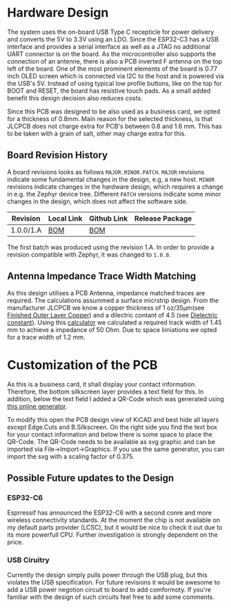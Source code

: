 # Hardware Design

The system uses the on-board USB Type C recepticle for power delivery and converts the 5V to 3.3V using an LDO.
Since the ESP32-C3 has a USB interface and provides a serial interface as well as a JTAG no additional UART connector is on the board.
As the microcontroller also supports the connection of an antenne, there is also a PCB inverted F antenna on the top left of the board.
One of the most prominent elements of the board is 0.77 inch OLED screen which is connected via I2C to the host and is powered via the USB's 5V.
Instead of using typical low profile buttons, like on the top for BOOT and RESET, the board has resistive touch pads. 
As a small added benefit this design decision also reduces costs.

Since this PCB was designed to be also used as a business card, we opted for a thickness of 0.8mm. 
Main reason for the selected thickness, is that JLCPCB does not charge extra for PCB's between 0.8 and 1.6 mm.
This has to be taken with a grain of salt, other may charge extra for this.

## Board Revision History

A board revisions looks as follows ``MAJOR.MINOR.PATCH``.
``MAJOR`` revisions indicate some fundamental changes in the design, e.g, a new host. 
``MINOR`` revisions indicate changes in the hardware design, which requires a change in e.g. the Zephyr device tree.
Different ``PATCH`` versions indicate some minor changes in the design, which does not affect the software side.

| Revision | Local Link | Github Link | Release Package |
|---|---|---|---|
| 1.0.0/1.A  | [BOM](../system-on-a-business-card/bom/ibom_rev_1_0_0.html) | [BOM](https://htmlpreview.github.io/?https://github.com/epsilon-0311/system-on-a-business-card/blob/main/KiCAD/system-on-a-business-card/bom/ibom_rev_1_0_0.html)|  |

The first batch was produced using the revision 1.A.
In order to provide a revision compatible with Zephyr, it was changed to ``1.0.0``.

## Antenna Impedance Trace Width Matching

As this design utilises a PCB Antenna, impedance matched traces are required.
The calculations assummed a surface micrstrip design.
From the manufacturer JLCPCB we know a copper thickness of 1 oz/35µm(see [Finished Outer Layer Copper](https://jlcpcb.com/capabilities/pcb-capabilities)) and a dilectric contant of 4.5 (see [Dielectric constant](https://jlcpcb.com/capabilities/pcb-capabilities)).
Using this [calculator](https://www.pcbway.com/pcb_prototype/impedance_calculator.html) we calculated a required track width of 1.45 mm to achieve a impedance of 50 Ohm.
Due to space limiations we opted for a trace width of 1.2 mm.

# Customization of the PCB
As this is a business card, it shall display your contact information.
Therefore, the bottom silkscreen layer provides a text field for this.
In addition, below the text field I added a QR-Code which was generated using [this online generator](https://goqr.me/#t=vcard). 

To modify this open the PCB design view of KiCAD and best hide all layers except Edge.Cuts and B.Silkscreen.
On the right side you find the text box for your contact information and below there is some space to place the QR-Code.
The QR-Code needs to be available as svg graphic and can be imported via File->Import->Graphics.
If you use the same generator, you can import the svg with a scaling factor of 0.375.

## Possible Future updates to the Design

### ESP32-C6
Esprressif has announced the ESP32-C6 with a second conre and more wireless connectivity standards.
At the moment the chip is not available on my default parts provider (LCSC), but it would be nice to check it out due to its more powerfull CPU.
Further investigation is strongly dependent on the price.

### USB Ciruitry
Currently the design simply pulls power through the USB plug, but this violates the USB specification. 
For future revisions it would be awesome to add a USB power negotion circuit to board to add comformoty. 
If you're familiar with the design of such circuits feel free to add some comments.